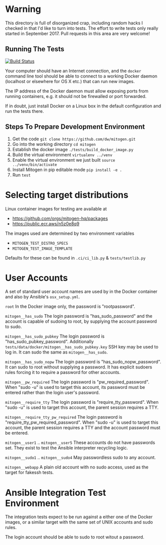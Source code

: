 # Warning

This directory is full of disorganized crap, including random hacks I checked
in that I'd like to turn into tests. The effort to write tests only really
started in September 2017. Pull requests in this area are very welcome!


## Running The Tests

[![Build Status](https://img.shields.io/github/actions/workflow/status/mitogen-hq/mitogen/tests.yml?branch=master)](https://github.com/mitogen-hq/mitogen/actions?query=branch%3Amaster)

Your computer should have an Internet connection, and the ``docker`` command
line tool should be able to connect to a working Docker daemon (localhost or
elsewhere for OS X etc.) that can run new images.

The IP address of the Docker daemon must allow exposing ports from running
containers, e.g. it should not be firewalled or port forwarded.

If in doubt, just install Docker on a Linux box in the default configuration
and run the tests there.

## Steps To Prepare Development Environment

1. Get the code ``git clone https://github.com/dw/mitogen.git``
1. Go into the working directory ``cd mitogen``
1. Establish the docker image ``./tests/build_docker_image.py``
1. Build the virtual environment ``virtualenv ../venv``
1. Enable the virtual environment we just built ``source ../venv/bin/activate``
1. Install Mitogen in pip editable mode ``pip install -e .``
1. Run ``test``


# Selecting target distributions

Linux container images for testing are available at

- https://github.com/orgs/mitogen-hq/packages
- https://public.ecr.aws/n5z0e8q9

The images used are determined by two environment variables

- `MITOGEN_TEST_DISTRO_SPECS`
- `MITOGEN_TEST_IMAGE_TEMPLATE`

Defaults for these can be found in `.ci/ci_lib.py` & `tests/testlib.py`


# User Accounts

A set of standard user account names are used by in the Docker container and
also by Ansible's `osx_setup.yml`.

`root`
    In the Docker image only, the password is "rootpassword".

`mitogen__has_sudo`
    The login password is "has_sudo_password" and the account is capable of
    sudoing to root, by supplying the account password to sudo.

`mitogen__has_sudo_pubkey`
    The login password is "has_sudo_pubkey_password". Additionally
    `tests/data/docker/mitogen__has_sudo_pubkey.key` SSH key may be used to log
    in. It can sudo the same as `mitogen__has_sudo`.

`mitogen__has_sudo_nopw`
    The login password is "has_sudo_nopw_password". It can sudo to root without
    supplying a password. It has explicit sudoers rules forcing it to require a
    password for other accounts.

`mitogen__pw_required`
    The login password is "pw_required_password". When "sudo -u" is used to
    target this account, its password must be entered rather than the login
    user's password.

`mitogen__require_tty`
    The login password is "require_tty_password". When "sudo -u" is used to
    target this account, the parent session requires a TTY.

`mitogen__require_tty_pw_required`
    The login password is "require_tty_pw_required_password". When "sudo -u" is
    used to target this account, the parent session requires a TTY and the
    account password must be entered.

`mitogen__user1` .. `mitogen__user5`
    These accounts do not have passwords set. They exist to test the Ansible
    interpreter recycling logic.

`mitogen__sudo1` .. `mitogen__sudo4`
    May passwordless sudo to any account.

`mitogen__webapp`
    A plain old account with no sudo access, used as the target for fakessh
    tests.


# Ansible Integration Test Environment

The integration tests expect to be run against a either one of the Docker
images, or a similar target with the same set of UNIX accounts and sudo rules.

The login account should be able to sudo to root witout a password.
